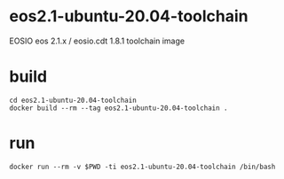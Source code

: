 # eos2.1-ubuntu-20.04-toolchain
EOSIO eos 2.1.x / eosio.cdt 1.8.1 toolchain image  

# build 
```
cd eos2.1-ubuntu-20.04-toolchain
docker build --rm --tag eos2.1-ubuntu-20.04-toolchain .
```

# run 
```
docker run --rm -v $PWD -ti eos2.1-ubuntu-20.04-toolchain /bin/bash
```

